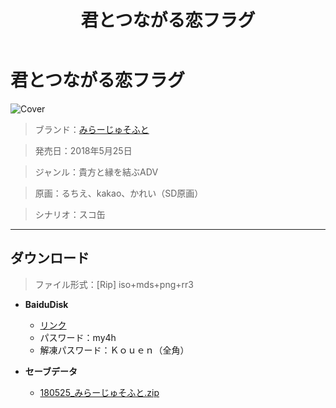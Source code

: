 ﻿---
layout: mypost
title: 君とつながる恋フラグ
categories: [みらーじゅそふと]
---

# 君とつながる恋フラグ

![Cover](180525_みらーじゅそふと.jpg)

> ブランド：<a href="http://www.miragesoft.jp" target="_blank">みらーじゅそふと</a>

> 発売日：2018年5月25日

> ジャンル：貴方と縁を結ぶADV

> 原画：るちえ、kakao、かれい（SD原画）

> シナリオ：スコ缶

---
## ダウンロード
> ファイル形式：[Rip] iso+mds+png+rr3

  - **BaiduDisk**

    - [リンク](https://pan.baidu.com/s/14jDZftcg6ORAT2t5gsVKSA)
    - パスワード：my4h
    - 解凍パスワード：Ｋｏｕｅｎ（全角）
  - **セーブデータ**

    - [180525_みらーじゅそふと.zip](180525_みらーじゅそふと.zip)
